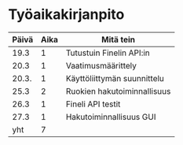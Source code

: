 # Työaikakirjanpito

| Päivä | Aika	| Mitä tein  |
| - | - | - |
| 19.3 | 1 | Tutustuin Finelin API:in |
| 20.3	| 1	| Vaatimusmäärittely |	
| 20.3. | 1	| Käyttöliittymän suunnittelu |
| 25.3 | 2 | Ruokien hakutoiminnallisuus |
| 26.3 | 1 | Fineli API testit |
| 27.3 | 1 | Hakutoiminnallisuus GUI |
| yht   | 7 | | 
